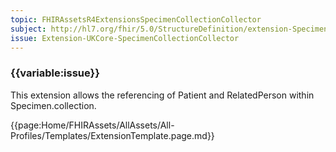 ```yaml
---
topic: FHIRAssetsR4ExtensionsSpecimenCollectionCollector
subject: http://hl7.org/fhir/5.0/StructureDefinition/extension-Specimen.collection.collector
issue: Extension-UKCore-SpecimenCollectionCollector
---
```


### {{variable:issue}}
This extension allows the referencing of Patient and RelatedPerson within Specimen.collection.

{{page:Home/FHIRAssets/AllAssets/All-Profiles/Templates/ExtensionTemplate.page.md}}